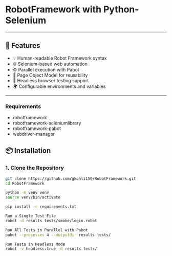 # RobotFramework with Python-Selenium


---

## 🚀 Features

- 💡 Human-readable Robot Framework syntax
- 🌐 Selenium-based web automation
- ⚙️ Parallel execution with Pabot
- 🧱 Page Object Model for reusability
- 🧪 Headless browser testing support
- 🌍 Configurable environments and variables

---
### Requirements
- robotframework
- robotframework-seleniumlibrary
- robotframework-pabot
- webdriver-manager


## 📦 Installation

### 1. Clone the Repository

```bash
git clone https://github.com/gkohli150/RobotFramework.git
cd RobotFramework

python -m venv venv
source venv/bin/activate

pip install -r requirements.txt   

Run a Single Test File
robot -d results tests/smoke/login.robot

Run All Tests in Parallel with Pabot
pabot --processes 4 --outputdir results tests/

Run Tests in Headless Mode
robot -v headless:true -d results tests/
```

